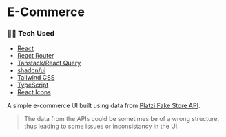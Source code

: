 # E-Commerce

### 👨‍💻 Tech Used
- [React](https://react.dev/)
- [React Router](https://reactrouter.com/en/main)
- [Tanstack/React Query](https://tanstack.com/query/latest)
- [shadcn/ui](https://ui.shadcn.com/)
- [Tailwind CSS](https://tailwindcss.com/)
- [TypeScript](https://www.typescriptlang.org/)
- [React Icons](https://react-icons.github.io/react-icons/)

A simple e-commerce UI built using data from [Platzi Fake Store API](https://fakeapi.platzi.com/).
> The data from the APIs could be sometimes be of a wrong structure, thus leading to some issues or inconsistancy in the UI.
